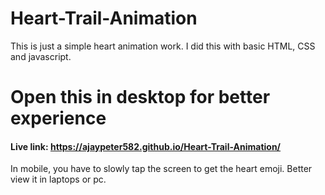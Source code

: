 # Heart-Trail-Animation
This is just a simple heart animation work. I did this with basic HTML, CSS and javascript.
# Open this in desktop for better experience
#### Live link: https://ajaypeter582.github.io/Heart-Trail-Animation/
In mobile, you have to slowly tap the screen to get the heart emoji.  Better view it in laptops or pc.
